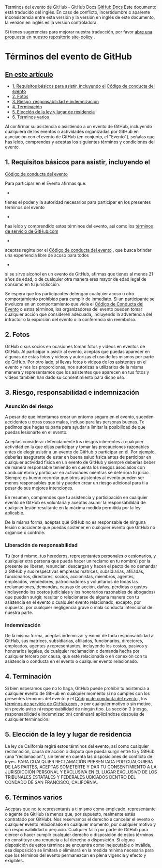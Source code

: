 Términos del evento de GitHub - GitHub Docs
[GitHub Docs](/es)
Este documento está traducido del inglés. En caso de conflicto, incertidumbre o aparente inconsistencia entre esta versión y la versión en inglés de este documento, la versión en inglés es la versión controladora.

Si tienes sugerencias para mejorar nuestra traducción, por favor
[abre una propuesta en nuestro repositorio site-policy](https://github.com/github/site-policy/issues)
.

# Términos del evento de GitHub

## [En este artículo](#in-this-article)
- [1. Requisitos básicos para asistir, incluyendo el](#1-basic-requirements-to-attend---including-the-event-code-of-conduct)
[Código de conducta del evento](/es/articles/github-event-code-of-conduct)
- [2. Fotos](#2-pictures)
- [3. Riesgo, responsabilidad e indemnización](#3-risk-liability-and-indemnity)
- [4. Terminación](#4-termination)
- [5. Elección de la ley y lugar de residencia](#5-choice-of-law-and-venue)
- [6. Términos varios](#6-miscellaneous-terms)

Al confirmar su asistencia o asistiendo a un evento de GitHub, incluyendo cualquiera de los eventos o actividades organizadas por GitHub en asociación con el evento de GitHub (en conjunto, el "Evento"), señalas que has leído, comprendes y aceptas los siguientes términos y condiciones del evento.

## 1. Requisitos básicos para asistir, incluyendo el
[Código de conducta del evento](/es/articles/github-event-code-of-conduct)

Para participar en el Evento afirmas que:

-
tienes el poder y la autoridad necesarios para participar en los presentes términos del evento

-
has leído y comprendido estos términos del evento, así como los
[términos de servicio de GitHub.com](/es/articles/github-terms-of-service)

-
aceptas regirte por el
[Código de conducta del evento](/es/articles/github-event-code-of-conduct)
, que busca brindar una experiencia libre de acoso para todos

-
si se sirve alcohol en un evento de GitHub, afirmas que tienes al menos 21 años de edad, o de cualquier otra manera eres mayor de edad legal de consumo en tu jurisdicción.

Se espera que los participantes detengan cualquier acoso u otro comportamiento prohibido para cumplir de inmediato. Si un participante se involucra en un comportamiento que viola el
[Código de Conducta del Evento](/es/articles/github-event-code-of-conduct)
o estos términos, los organizadores del evento pueden tomar cualquier acción que consideren adecuada, incluyendo la advertencia del infractor o la expulsión del evento o la conferencia sin reembolso.

## 2. Fotos

GitHub o sus socios en ocasiones toman fotos y videos en eventos de GitHub. Al participar o asistir al evento, aceptas que puedas aparecer en algunas de estas fotos y vídeos y autorizas el uso de los mismos por parte de GitHub. Por otro lado, si llevas fotos o vídeos de los asistentes en el evento y nos los proporcionas, nos autorizas a utilizarlos de la misma manera y representamos que los asistentes que aparecen en tus fotos y vídeos también han dado su consentimiento para dicho uso.

## 3. Riesgo, responsabilidad e indemnización

### Asunción del riesgo

A pesar de que intentamos crear un entorno seguro en el evento, suceden accidentes u otras cosas malas, incluso para las personas buenas. Te pedimos que hagas tu parte para ayudar a limitar la posibilidad de que puedas lesionarte en el evento.

Aceptas considerar detenidamente los riesgos inherentes a cualquier actividad en la que elijas participar y tomar las precauciones razonables antes de elegir asistir a un evento de GitHub o participar en él. Por ejemplo, deberías asegurarte de estar en buena salud física antes de participar en cualquier actividad física en un evento de GitHub y siempre deberías beber de manera responsable teniendo en cuenta los riesgos asociados con conducir ebrio y participar en actividades mientras se deteriora tu juicio. Siempre es bueno recordar que otros asistentes al evento pueden ser menos responsables que tú y pueden crear un riesgo adicional para ti a pesar de sus mejores intenciones.

En resumen, comprendes que tu asistencia y participación en cualquier evento de GitHub es voluntaria y aceptas asumir la responsabilidad de cualquier lesión resultante en la máxima medida permitida por la ley aplicable.

De la misma forma, aceptas que GitHub no es responsable de ninguna lesión o accidente que puedas sostener en cualquier evento que GitHub no organice o controle.

### Liberación de responsabilidad

Tú (por ti mismo, tus herederos, representantes personales o cesionarios, y cualquier otra persona que pueda hacer un reclamo en tu nombre) por la presente se liberan, renuncian, descargan y hacen el pacto de no demandar a GitHub y sus respectivas empresas matrices, subsidiarias, afiliadas, funcionarios, directores, socios, accionistas, miembros, agentes, empleados, vendedores, patrocinadores y voluntarios de todas las reclamaciones, demandas, causas de acción, daños, pérdidas o gastos (incluyendo los costos judiciales y los honorarios razonables de abogados) que puedan surgir, resultar o relacionarse de alguna manera con tu asistencia en el evento o cualquier evento relacionado, excepto, por supuesto, por cualquier negligencia grave o mala conducta intencional de nuestra parte.

### Indemnización

De la misma forma, aceptas indemnizar y eximir de toda responsabilidad a GitHub, sus matrices, subsidiarias, afiliados, funcionarios, directores, empleados, agentes y representantes, incluyendo los costos, pasivos y honorarios legales, de cualquier reclamación o demanda hecha por cualquier tercero por causa, que esté relacionada o en conexión con tu asistencia o conducta en el evento o cualquier evento relacionado.

## 4. Terminación

Si bien esperamos que no lo haga, GitHub puede prohibir tu asistencia a cualquier evento de GitHub en cualquier momento si no cumples con los presentes términos del evento y el
[Código de conducta del evento](/es/articles/github-event-code-of-conduct)
, los
[términos de servicio de GitHub.com](/es/articles/github-terms-of-service)
, o por cualquier motivo o sin motivo, sin previo aviso ni responsabilidad de ningún tipo. La sección 3 (riesgo, responsabilidad e indemnización) continuará aplicándose después de cualquier terminación.

## 5. Elección de la ley y lugar de residencia

La ley de California regirá estos términos del evento, así como cualquier reclamación, causa de acción o disputa que pueda surgir entre tú y GitHub (una "reclamación"), sin tener en cuenta las disposiciones de conflicto de leyes. PARA CUALQUIER RECLAMACIÓN PRESENTADA POR CUALQUIERA DE LAS PARTES, ACEPTAS SOMETERTE Y DAR TU CONSENTIMIENTO A LA JURISDICCIÓN PERSONAL Y EXCLUSIVA EN EL LUGAR EXCLUSIVO DE LOS TRIBUNALES ESTATALES Y FEDERALES UBICADOS DENTRO DEL CONDADO DE SAN FRANCISCO, CALIFORNIA.

## 6. Términos varios

Aceptas que no te representarás a ti mismo como empleado, representante o agente de GitHub (a menos que, por supuesto, realmente estés contratado por GitHub). Nos reservamos el derecho a cancelar el evento o cualquier evento relacionado en cualquier momento, por cualquier motivo y sin responsabilidad o perjuicio. Cualquier falla por parte de GitHub para ejercer o hacer cumplir cualquier derecho o disposición de estos términos no constituye una renuncia a tal derecho o disposición. Si alguna disposición de estos términos se encuentra como inejecutable o inválida, esa disposición se limitará o eliminará en la medida mínima necesaria para que los términos del evento permanezcan en plena vigencia y efecto y exigibles.
